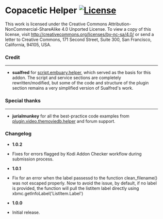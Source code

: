 # Copacetic Helper [![License](https://img.shields.io/badge/License-GPLv3-blue)](https://github.com/realcopacetic/script.copacetic.helper/blob/main/LICENSE.txt)

This work is licensed under the Creative Commons Attribution-NonCommercial-ShareAlike 4.0 Unported License.
To view a copy of this license, visit http://creativecommons.org/licenses/by-nc-sa/4.0/
or send a letter to Creative Commons, 171 Second Street, Suite 300, San Francisco, California, 94105, USA.

### Credit
---
* __sualfred__ for [script.embuary.helper](https://github.com/sualfred/script.embuary.helper), which served as the basis for this addon. The script and service sections are completely rewritten/modified, but some of the code and structure of the plugin section remains a very simplified version of Sualfred's work.

### Special thanks
---
* __jurialmunkey__ for all the best-practice code examples from [plugin.video.themoviedb.helper](https://github.com/jurialmunkey/plugin.video.themoviedb.helper) and forum support.

### Changelog
- **1.0.2**
 - Fixes for errors flagged by Kodi Addon Checker workflow during submission process.

- **1.0.1**
 - Fix for an error when the label passessd to the function clean_filename() was not escaped properly. Now to avoid the issue, by default, if no label is provided, the function will pull the listitem label directly using xbmc.getInfoLabel('ListItem.Label')

- **1.0.0** 
 - Initial release.